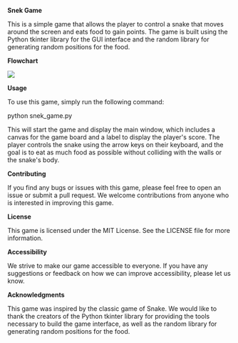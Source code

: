 ﻿**Snek Game**

This is a simple game that allows the player to control a snake that moves around the screen and eats food to gain points. The game is built using the Python tkinter library for the GUI interface and the random library for generating random positions for the food.

**Flowchart**

![](Aspose.Words.f6824c11-6708-442d-aa13-96f53c3d825f.001.png)

**Usage**

To use this game, simply run the following command:

python snek\_game.py 

This will start the game and display the main window, which includes a canvas for the game board and a label to display the player's score. The player controls the snake using the arrow keys on their keyboard, and the goal is to eat as much food as possible without colliding with the walls or the snake's body.

**Contributing**

If you find any bugs or issues with this game, please feel free to open an issue or submit a pull request. We welcome contributions from anyone who is interested in improving this game.

**License**

This game is licensed under the MIT License. See the LICENSE file for more information.

**Accessibility**

We strive to make our game accessible to everyone. If you have any suggestions or feedback on how we can improve accessibility, please let us know.

**Acknowledgments**

This game was inspired by the classic game of Snake. We would like to thank the creators of the Python tkinter library for providing the tools necessary to build the game interface, as well as the random library for generating random positions for the food.

